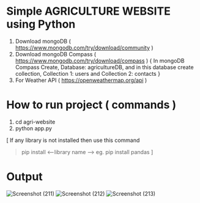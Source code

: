 # Simple AGRICULTURE WEBSITE using Python

1) Download mongoDB   ( https://www.mongodb.com/try/download/community )
2) Download mongoDB Compass ( https://www.mongodb.com/try/download/compass )
   { In mongoDB Compass Create, Database: agricultureDB, and in this database create collection,    Collection 1: users and Collection 2: contacts }
4) For Weather API  ( https://openweathermap.org/api )

# How to run project ( commands )
1) cd agri-website
2) python app.py

[  If any library is not installed then use this command
> pip install <--library name -->  eg. pip install pandas  ]

# Output

![Screenshot (211)](https://github.com/user-attachments/assets/ddd036cc-08a1-46a3-9bc1-df37023c6214)
![Screenshot (212)](https://github.com/user-attachments/assets/e873c925-3a36-4dec-96fc-0ec15901481e)
![Screenshot (213)](https://github.com/user-attachments/assets/ed9db332-6c58-46a8-8783-012962f819fd)
